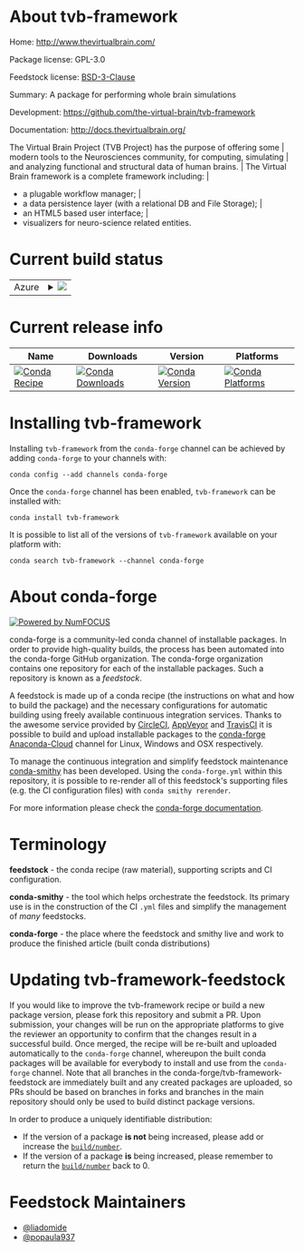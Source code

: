 About tvb-framework
===================

Home: http://www.thevirtualbrain.com/

Package license: GPL-3.0

Feedstock license: [BSD-3-Clause](https://github.com/conda-forge/tvb-framework-feedstock/blob/master/LICENSE.txt)

Summary: A package for performing whole brain simulations

Development: https://github.com/the-virtual-brain/tvb-framework

Documentation: http://docs.thevirtualbrain.org/

The Virtual Brain Project (TVB Project) has the purpose of offering some |
modern tools to the Neurosciences community, for computing, simulating |
and analyzing functional and structural data of human brains. |
The Virtual Brain framework is a complete framework including: |
-  a plugable workflow manager; |
-  a data persistence layer (with a relational DB and File Storage); |
-  an HTML5 based user interface; |
-  visualizers for neuro-science related entities.


Current build status
====================


<table>
    
  <tr>
    <td>Azure</td>
    <td>
      <details>
        <summary>
          <a href="https://dev.azure.com/conda-forge/feedstock-builds/_build/latest?definitionId=5843&branchName=master">
            <img src="https://dev.azure.com/conda-forge/feedstock-builds/_apis/build/status/tvb-framework-feedstock?branchName=master">
          </a>
        </summary>
        <table>
          <thead><tr><th>Variant</th><th>Status</th></tr></thead>
          <tbody><tr>
              <td>linux_64_python3.7.____cpython</td>
              <td>
                <a href="https://dev.azure.com/conda-forge/feedstock-builds/_build/latest?definitionId=5843&branchName=master">
                  <img src="https://dev.azure.com/conda-forge/feedstock-builds/_apis/build/status/tvb-framework-feedstock?branchName=master&jobName=linux&configuration=linux_64_python3.7.____cpython" alt="variant">
                </a>
              </td>
            </tr><tr>
              <td>linux_64_python3.8.____cpython</td>
              <td>
                <a href="https://dev.azure.com/conda-forge/feedstock-builds/_build/latest?definitionId=5843&branchName=master">
                  <img src="https://dev.azure.com/conda-forge/feedstock-builds/_apis/build/status/tvb-framework-feedstock?branchName=master&jobName=linux&configuration=linux_64_python3.8.____cpython" alt="variant">
                </a>
              </td>
            </tr><tr>
              <td>osx_64_python3.7.____cpython</td>
              <td>
                <a href="https://dev.azure.com/conda-forge/feedstock-builds/_build/latest?definitionId=5843&branchName=master">
                  <img src="https://dev.azure.com/conda-forge/feedstock-builds/_apis/build/status/tvb-framework-feedstock?branchName=master&jobName=osx&configuration=osx_64_python3.7.____cpython" alt="variant">
                </a>
              </td>
            </tr><tr>
              <td>osx_64_python3.8.____cpython</td>
              <td>
                <a href="https://dev.azure.com/conda-forge/feedstock-builds/_build/latest?definitionId=5843&branchName=master">
                  <img src="https://dev.azure.com/conda-forge/feedstock-builds/_apis/build/status/tvb-framework-feedstock?branchName=master&jobName=osx&configuration=osx_64_python3.8.____cpython" alt="variant">
                </a>
              </td>
            </tr><tr>
              <td>win_64_python3.7.____cpython</td>
              <td>
                <a href="https://dev.azure.com/conda-forge/feedstock-builds/_build/latest?definitionId=5843&branchName=master">
                  <img src="https://dev.azure.com/conda-forge/feedstock-builds/_apis/build/status/tvb-framework-feedstock?branchName=master&jobName=win&configuration=win_64_python3.7.____cpython" alt="variant">
                </a>
              </td>
            </tr><tr>
              <td>win_64_python3.8.____cpython</td>
              <td>
                <a href="https://dev.azure.com/conda-forge/feedstock-builds/_build/latest?definitionId=5843&branchName=master">
                  <img src="https://dev.azure.com/conda-forge/feedstock-builds/_apis/build/status/tvb-framework-feedstock?branchName=master&jobName=win&configuration=win_64_python3.8.____cpython" alt="variant">
                </a>
              </td>
            </tr>
          </tbody>
        </table>
      </details>
    </td>
  </tr>
</table>

Current release info
====================

| Name | Downloads | Version | Platforms |
| --- | --- | --- | --- |
| [![Conda Recipe](https://img.shields.io/badge/recipe-tvb--framework-green.svg)](https://anaconda.org/conda-forge/tvb-framework) | [![Conda Downloads](https://img.shields.io/conda/dn/conda-forge/tvb-framework.svg)](https://anaconda.org/conda-forge/tvb-framework) | [![Conda Version](https://img.shields.io/conda/vn/conda-forge/tvb-framework.svg)](https://anaconda.org/conda-forge/tvb-framework) | [![Conda Platforms](https://img.shields.io/conda/pn/conda-forge/tvb-framework.svg)](https://anaconda.org/conda-forge/tvb-framework) |

Installing tvb-framework
========================

Installing `tvb-framework` from the `conda-forge` channel can be achieved by adding `conda-forge` to your channels with:

```
conda config --add channels conda-forge
```

Once the `conda-forge` channel has been enabled, `tvb-framework` can be installed with:

```
conda install tvb-framework
```

It is possible to list all of the versions of `tvb-framework` available on your platform with:

```
conda search tvb-framework --channel conda-forge
```


About conda-forge
=================

[![Powered by NumFOCUS](https://img.shields.io/badge/powered%20by-NumFOCUS-orange.svg?style=flat&colorA=E1523D&colorB=007D8A)](http://numfocus.org)

conda-forge is a community-led conda channel of installable packages.
In order to provide high-quality builds, the process has been automated into the
conda-forge GitHub organization. The conda-forge organization contains one repository
for each of the installable packages. Such a repository is known as a *feedstock*.

A feedstock is made up of a conda recipe (the instructions on what and how to build
the package) and the necessary configurations for automatic building using freely
available continuous integration services. Thanks to the awesome service provided by
[CircleCI](https://circleci.com/), [AppVeyor](https://www.appveyor.com/)
and [TravisCI](https://travis-ci.com/) it is possible to build and upload installable
packages to the [conda-forge](https://anaconda.org/conda-forge)
[Anaconda-Cloud](https://anaconda.org/) channel for Linux, Windows and OSX respectively.

To manage the continuous integration and simplify feedstock maintenance
[conda-smithy](https://github.com/conda-forge/conda-smithy) has been developed.
Using the ``conda-forge.yml`` within this repository, it is possible to re-render all of
this feedstock's supporting files (e.g. the CI configuration files) with ``conda smithy rerender``.

For more information please check the [conda-forge documentation](https://conda-forge.org/docs/).

Terminology
===========

**feedstock** - the conda recipe (raw material), supporting scripts and CI configuration.

**conda-smithy** - the tool which helps orchestrate the feedstock.
                   Its primary use is in the construction of the CI ``.yml`` files
                   and simplify the management of *many* feedstocks.

**conda-forge** - the place where the feedstock and smithy live and work to
                  produce the finished article (built conda distributions)


Updating tvb-framework-feedstock
================================

If you would like to improve the tvb-framework recipe or build a new
package version, please fork this repository and submit a PR. Upon submission,
your changes will be run on the appropriate platforms to give the reviewer an
opportunity to confirm that the changes result in a successful build. Once
merged, the recipe will be re-built and uploaded automatically to the
`conda-forge` channel, whereupon the built conda packages will be available for
everybody to install and use from the `conda-forge` channel.
Note that all branches in the conda-forge/tvb-framework-feedstock are
immediately built and any created packages are uploaded, so PRs should be based
on branches in forks and branches in the main repository should only be used to
build distinct package versions.

In order to produce a uniquely identifiable distribution:
 * If the version of a package **is not** being increased, please add or increase
   the [``build/number``](https://conda.io/docs/user-guide/tasks/build-packages/define-metadata.html#build-number-and-string).
 * If the version of a package **is** being increased, please remember to return
   the [``build/number``](https://conda.io/docs/user-guide/tasks/build-packages/define-metadata.html#build-number-and-string)
   back to 0.

Feedstock Maintainers
=====================

* [@liadomide](https://github.com/liadomide/)
* [@popaula937](https://github.com/popaula937/)

